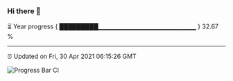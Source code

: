 ### Hi there 👋

⏳ Year progress { █████████▁▁▁▁▁▁▁▁▁▁▁▁▁▁▁▁▁▁▁▁▁ } 32.67 %

---

⏰ Updated on Fri, 30 Apr 2021 06:15:26 GMT

![Progress Bar CI](https://github.com/liununu/liununu/workflows/Progress%20Bar%20CI/badge.svg)
